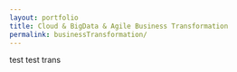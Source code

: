 ```yaml
---
layout: portfolio
title: Cloud & BigData & Agile Business Transformation
permalink: businessTransformation/
---
```


test test trans
